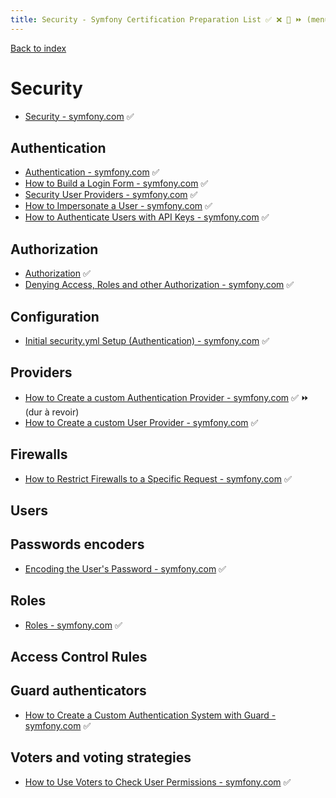 ```yaml
---
title: Security - Symfony Certification Preparation List ✅ ❌ 🌈 ⏩ (menu OK)
---
```

[Back to index](../readme.md#table-of-contents)

# Security
- [Security - symfony.com](https://symfony.com/doc/5.0/security.html) ✅

## Authentication
- [Authentication - symfony.com](https://symfony.com/doc/5.0/components/security/authentication.html) ✅
- [How to Build a Login Form - symfony.com](https://symfony.com/doc/5.0/security/form_login_setup.html) ✅
- [Security User Providers - symfony.com](https://symfony.com/doc/5.0/security/user_provider.html) ✅
- [How to Impersonate a User - symfony.com](https://symfony.com/doc/5.0/security/impersonating_user.html) ✅
- [How to Authenticate Users with API Keys - symfony.com](https://symfony.com/doc/5.0/security/guard_authentication.html) ✅

## Authorization
- [Authorization](https://symfony.com/doc/5.0/components/security/authorization.html) ✅
- [Denying Access, Roles and other Authorization - symfony.com](https://symfony.com/doc/5.0/security.html#denying-access-roles-and-other-authorization) ✅

## Configuration
- [Initial security.yml Setup (Authentication) - symfony.com](https://symfony.com/doc/5.0/security.html#initial-security-yml-setup-authentication) ✅

## Providers
- [How to Create a custom Authentication Provider - symfony.com](https://symfony.com/doc/5.0/security/custom_authentication_provider.html) ✅ ⏩ (dur à revoir)
- [How to Create a custom User Provider - symfony.com](https://symfony.com/doc/5.0/security/user_provider.html#creating-a-custom-user-provider) ✅

## Firewalls
- [How to Restrict Firewalls to a Specific Request - symfony.com](https://symfony.com/doc/5.0/security/firewall_restriction.html) ✅

## Users

## Passwords encoders
- [Encoding the User's Password - symfony.com](https://symfony.com/doc/5.0/security.html#c-encoding-passwords)  ✅

## Roles
- [Roles - symfony.com](https://symfony.com/doc/5.0/security.html#roles) ✅ 

## Access Control Rules

## Guard authenticators
- [How to Create a Custom Authentication System with Guard - symfony.com](https://symfony.com/doc/5.0/security/guard_authentication.html) ✅ 

## Voters and voting strategies
- [How to Use Voters to Check User Permissions - symfony.com](https://symfony.com/doc/5.0/security/voters.html) ✅
